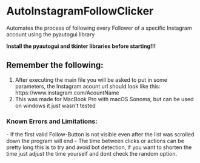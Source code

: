 # AutoInstagramFollowClicker
Automates the process of following every Follower of a specific Instagram account using the pyautogui library

<strong>Install the pyautogui and tkinter libraries before starting!!!</strong>

<h2>Remember the following:</h2>
<ol>
<li>After executing the main file you will be asked to put in some parameters, the Instagram acount url should look like this: https://www.instagram.com/AcountName </li>
<li>This was made for MacBook Pro with macOS Sonoma, but can be used on windows it just wasn't tested</li>
</ol>
<h3>Known Errors and Limitations:</h3>
- If the first valid Follow-Button is not visible even after the list was scrolled down the program will end
- The time between clicks or actions can be pretty long this is to try and avoid bot detection, if you want to shorten the time just adjust the time yourself and dont check the random option.

